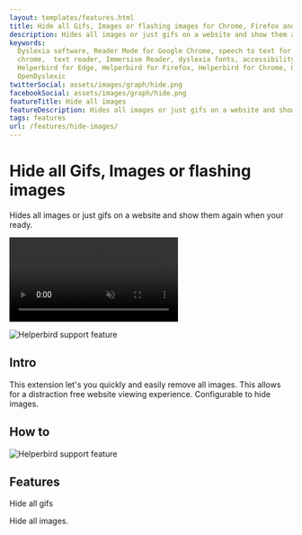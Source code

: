 ```yaml
---
layout: templates/features.html
title: Hide all Gifs, Images or flashing images for Chrome, Firefox and Edge | Helperbird
description: Hides all images or just gifs on a website and show them again when your ready.
keywords:
  Dyslexia software, Reader Mode for Google Chrome, speech to text for chrome, Text to speech for
  chrome,  text reader, Immersive Reader, dyslexia fonts, accessibility software, dyslexia software,
  Helperbird for Edge, Helperbird for Firefox, Helperbird for Chrome, Opendyslexic for Chrome,
  OpenDyslexic
twitterSocial: assets/images/graph/hide.png
facebookSocial: assets/images/graph/hide.png
featureTitle: Hide all images
featureDescription: Hides all images or just gifs on a website and show them again when your ready.
tags: features
url: /features/hide-images/
---
```



<div class="bg-white ">
	<div class="relative overflow-hidden">
		<div class="relative pb-12 sm:pb-12">
			<div class="mt-16 mx-auto max-w-7xl px-4 sm:mt-24 sm:px-6">
				<div class="text-center">
					<h1 class="text-4xl tracking-tight font-extrabold text-gray-900 sm:text-5xl md:text-6xl"><span class="block">  Hide all Gifs, Images or flashing images</span> </h1>
					<p class="mt-3 max-w-md mx-auto text-base text-gray-500 sm:text-lg md:mt-5 md:text-xl md:max-w-3xl">Hides all images or just gifs on a website and show them again when your ready.
</p>
				</div>
			</div>
		</div>
		<div class="relative">
			<div class="max-w-3xl mx-auto px-4 sm:px-6">
				<video autoplay="autoplay" class="relative rounded-lg shadow-lg" control="control" loop="loop" muted="muted" playsinline="playsinline"><source src="/assets/videos/home.webm" type="video/webm"><source src="/assets/videos/home.mp4" type="video/mp4"></video>
			</div>
		</div>
	</div>

</div>

<div class="relative py-16 bg-white overflow-hidden">
  <div class="relative px-4 sm:px-6 lg:px-8">
    <div class="mt-6 prose prose-pink prose-lg mx-auto">

<div class="mt-16 mx-auto max-w-7xl px-4 sm:mt-24 sm:px-6">










![Helperbird support feature](https://www.helperbird.com/assets/images/new/google-translate/google-translate.png)

## Intro

This extension let's you quickly and easily remove all images. This allows for a distraction free
website viewing experience. Configurable to hide images.

## How to

![Helperbird support feature](https://youtu.be/u67t7Ap61Nc)

## Features

Hide all gifs

Hide all images.

   </div>
  </div>
</div>
